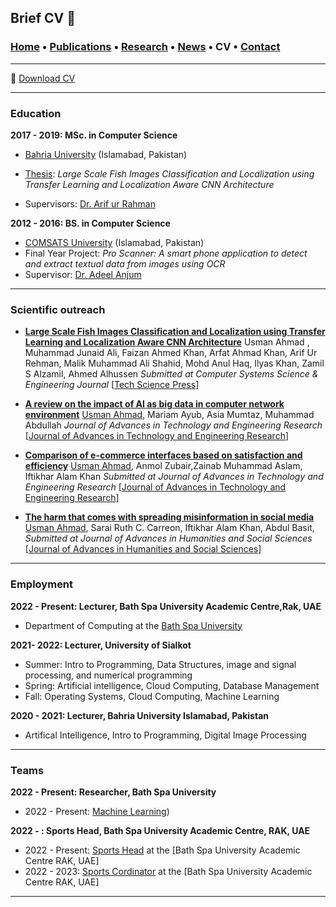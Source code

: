 ## Brief CV 📑
###  [Home](/index) • [Publications](/publications) • [Research](/research) • [News](/news) • CV  • [Contact](/contact)

---
📑 [Download CV](/files/CV_UsmanAhmad.pdf) 

---

### Education

**2017 - 2019:  MSc. in Computer Science**
   *  [Bahria University](https://www.bahria.edu.pk/) (Islamabad, Pakistan)
   *  [Thesis](https://www.techscience.com/csse/v45n2/50415/html): *Large Scale Fish Images Classification and Localization using Transfer Learning and Localization Aware CNN Architecture*
   
   * Supervisors: [Dr. Arif ur Rahman](https://scholar.google.com.my/citations?user=eN_hGTkAAAAJ&hl=en&oi=ao) 




**2012 - 2016:   BS. in Computer Science**
   * [COMSATS University](https://www.comsats.edu.pk/) (Islamabad, Pakistan)
   * Final Year Project: *Pro Scanner: A smart phone application to detect and extract textual data from images using OCR*
   * Supervisor: [Dr. Adeel Anjum](https://scholar.google.com.my/citations?hl=en&user=bGFAQmoAAAAJ) 


---

### Scientific outreach
* **<a href="https://cdn.techscience.cn/ueditor/files/csse/TSP_CSSE-45-2/TSP_CSSE_31008/TSP_CSSE_31008.pdf" target="_blank"> Large Scale Fish Images Classification and Localization using Transfer Learning and Localization Aware CNN Architecture</a>**  Usman Ahmad <a href="https://scholar.google.com/citations?view_op=view_citation&hl=en&user=u06UNxwAAAAJ&citation_for_view=u06UNxwAAAAJ:qjMakFHDy7sC" target="_blank"></a>, Muhammad Junaid Ali, Faizan Ahmed Khan, Arfat Ahmad Khan, Arif Ur Rehman, Malik Muhammad Ali Shahid, Mohd Anul Haq, Ilyas Khan, Zamil S Alzamil, Ahmed Alhussen  *Submitted at Computer Systems Science & Engineering Journal*
[<a href="https://www.techscience.com/csse/v45n2/50415" target="_blank">Tech Science Press</a>]

* **<a href="https://arxiv.org/abs/2206.00252" target="_blank">A review on the impact of AI as big data in computer network environment</a>** <a href="https://scholar.google.com/citations?view_op=view_citation&hl=en&user=u06UNxwAAAAJ&citation_for_view=u06UNxwAAAAJ:9yKSN-GCB0IC" target="_blank">Usman Ahmad</a>, Mariam Ayub, Asia Mumtaz, Muhammad Abdullah *Journal of Advances in Technology and Engineering Research*
[<a href="http://www.tafpublications.com/gip_content/paper/jater-7.2.3.pdf" target="_blank">Journal of Advances in Technology and Engineering Research</a>]


* **<a href="https://doi.org/10.20474/Jahss-8.2.3" target="_blank">Comparison of e-commerce interfaces based on satisfaction and efficiency</a>** <a href="http://www.tafpublications.com/platform/Articles/full-jahss8.2.3.php" target="_blank">Usman Ahmad</a>, Anmol Zubair,Zainab Muhammad Aslam, Iftikhar Alam Khan  *Submitted at Journal of Advances in Technology and Engineering Research* 
[<a href="http://www.tafpublications.com/platform/Articles/full-jahss8.2.3.php" target="_blank">Journal of Advances in Technology and Engineering Research</a>]


* **<a href="https://arxiv.org/abs/2201.08865" target="_blank"> The harm that comes with spreading misinformation in social media</a>**  <a href="http://www.tafpublications.com/platform/Articles/full-jahss7.4.1.php" target="_blank">Usman Ahmad</a>, Sarai Ruth C. Carreon, Iftikhar Alam Khan, Abdul Basit, *Submitted at Journal of Advances in Humanities and Social Sciences*
[<a href="http://www.tafpublications.com/platform/Articles/full-jahss7.4.1.php" target="_blank">Journal of Advances in Humanities and Social Sciences</a>]


---


### Employment

**2022 - Present: Lecturer, Bath Spa University Academic Centre,Rak, UAE**
  * Department of Computing at the [Bath Spa University](https://www.ccstuds.com/)
  
 
**2021- 2022: Lecturer, University of Sialkot**
  * Summer: Intro to Programming, Data Structures, image and signal processing, and numerical programming
  * Spring: Artificial intelligence, Cloud Computing, Database Management
  * Fall: Operating Systems, Cloud Computing, Machine Learning 

**2020 - 2021: Lecturer,  Bahria University Islamabad, Pakistan**
  * Artifical Intelligence, Intro to Programming, Digital Image Processing 

---

### Teams

**2022 - Present: Researcher, Bath Spa University**
  
  *   2022 - Present: [Machine Learning](https://www.ccstuds.com/)) 

**2022 - : Sports Head, Bath Spa University Academic Centre, RAK, UAE**
  *  2022 - Present: [Sports Head](https://bathspa.ae/) at the [Bath Spa University Academic Centre RAK, UAE]
  *  2022 - 2023: [Sports Cordinator](https://bathspa.ae/) at the [Bath Spa University Academic Centre RAK, UAE]

---
